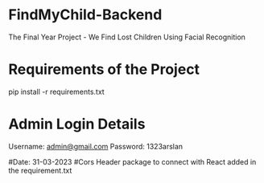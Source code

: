 # FindMyChild-Backend

The Final Year Project - We Find Lost Children Using Facial Recognition

# Requirements of the Project

pip install -r requirements.txt

# Admin Login Details

Username: admin@gmail.com
Password: 1323arslan

#Date: 31-03-2023
#Cors Header package to connect with React added in the requirement.txt 
